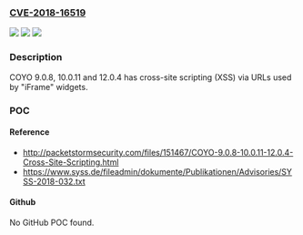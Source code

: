 ### [CVE-2018-16519](https://cve.mitre.org/cgi-bin/cvename.cgi?name=CVE-2018-16519)
![](https://img.shields.io/static/v1?label=Product&message=n%2Fa&color=blue)
![](https://img.shields.io/static/v1?label=Version&message=n%2Fa&color=blue)
![](https://img.shields.io/static/v1?label=Vulnerability&message=n%2Fa&color=brighgreen)

### Description

COYO 9.0.8, 10.0.11 and 12.0.4 has cross-site scripting (XSS) via URLs used by "iFrame" widgets.

### POC

#### Reference
- http://packetstormsecurity.com/files/151467/COYO-9.0.8-10.0.11-12.0.4-Cross-Site-Scripting.html
- https://www.syss.de/fileadmin/dokumente/Publikationen/Advisories/SYSS-2018-032.txt

#### Github
No GitHub POC found.

